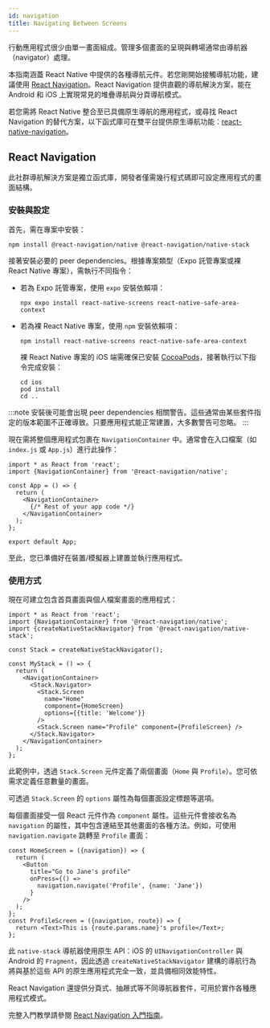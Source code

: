 ```yaml
---
id: navigation
title: Navigating Between Screens
---
```


行動應用程式很少由單一畫面組成。管理多個畫面的呈現與轉場通常由導航器（navigator）處理。

本指南涵蓋 React Native 中提供的各種導航元件。若您剛開始接觸導航功能，建議使用 [React Navigation](navigation.md#react-navigation)。React Navigation 提供直觀的導航解決方案，能在 Android 和 iOS 上實現常見的堆疊導航與分頁導航模式。

若您需將 React Native 整合至已具備原生導航的應用程式，或尋找 React Navigation 的替代方案，以下函式庫可在雙平台提供原生導航功能：[react-native-navigation](https://github.com/wix/react-native-navigation)。

## React Navigation

此社群導航解決方案是獨立函式庫，開發者僅需幾行程式碼即可設定應用程式的畫面結構。

### 安裝與設定

首先，需在專案中安裝：

```shell
npm install @react-navigation/native @react-navigation/native-stack
```

接著安裝必要的 peer dependencies。根據專案類型（Expo 託管專案或裸 React Native 專案），需執行不同指令：

- 若為 Expo 託管專案，使用 `expo` 安裝依賴項：

  ```shell
  npx expo install react-native-screens react-native-safe-area-context
  ```

- 若為裸 React Native 專案，使用 `npm` 安裝依賴項：

  ```shell
  npm install react-native-screens react-native-safe-area-context
  ```

  裸 React Native 專案的 iOS 端需確保已安裝 [CocoaPods](https://cocoapods.org/)，接著執行以下指令完成安裝：

  ```shell
  cd ios
  pod install
  cd ..
  ```

:::note
安裝後可能會出現 peer dependencies 相關警告。這些通常由某些套件指定的版本範圍不正確導致。只要應用程式能正常建置，大多數警告可忽略。
:::

現在需將整個應用程式包裹在 `NavigationContainer` 中。通常會在入口檔案（如 `index.js` 或 `App.js`）進行此操作：

```tsx
import * as React from 'react';
import {NavigationContainer} from '@react-navigation/native';

const App = () => {
  return (
    <NavigationContainer>
      {/* Rest of your app code */}
    </NavigationContainer>
  );
};

export default App;
```

至此，您已準備好在裝置/模擬器上建置並執行應用程式。

### 使用方式

現在可建立包含首頁畫面與個人檔案畫面的應用程式：

```tsx
import * as React from 'react';
import {NavigationContainer} from '@react-navigation/native';
import {createNativeStackNavigator} from '@react-navigation/native-stack';

const Stack = createNativeStackNavigator();

const MyStack = () => {
  return (
    <NavigationContainer>
      <Stack.Navigator>
        <Stack.Screen
          name="Home"
          component={HomeScreen}
          options={{title: 'Welcome'}}
        />
        <Stack.Screen name="Profile" component={ProfileScreen} />
      </Stack.Navigator>
    </NavigationContainer>
  );
};
```

此範例中，透過 `Stack.Screen` 元件定義了兩個畫面（`Home` 與 `Profile`）。您可依需求定義任意數量的畫面。

可透過 `Stack.Screen` 的 `options` 屬性為每個畫面設定標題等選項。

每個畫面接受一個 React 元件作為 `component` 屬性。這些元件會接收名為 `navigation` 的屬性，其中包含連結至其他畫面的各種方法。例如，可使用 `navigation.navigate` 跳轉至 `Profile` 畫面：

```tsx
const HomeScreen = ({navigation}) => {
  return (
    <Button
      title="Go to Jane's profile"
      onPress={() =>
        navigation.navigate('Profile', {name: 'Jane'})
      }
    />
  );
};
const ProfileScreen = ({navigation, route}) => {
  return <Text>This is {route.params.name}'s profile</Text>;
};
```

此 `native-stack` 導航器使用原生 API：iOS 的 `UINavigationController` 與 Android 的 `Fragment`，因此透過 `createNativeStackNavigator` 建構的導航行為將與基於這些 API 的原生應用程式完全一致，並具備相同效能特性。

React Navigation 還提供分頁式、抽屜式等不同導航器套件，可用於實作各種應用程式模式。

完整入門教學請參閱 [React Navigation 入門指南](https://reactnavigation.org/docs/getting-started)。